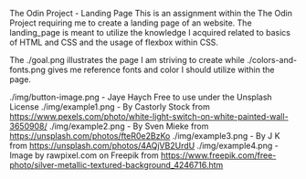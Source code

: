 The Odin Project  - Landing Page
This is an assignment within the The Odin Project requiring me to create a landing page of an website.
The landing_page is meant to utilize the knowledge I acquired related to basics of HTML and CSS and the usage of flexbox within CSS.


The ./goal.png illustrates the page I am striving to create
while ./colors-and-fonts.png gives me reference fonts and color I should utilize within the page.

./img/button-image.png  - Jaye Haych Free to use under the Unsplash License
  ./img/example1.png  - By Castorly Stock from https://www.pexels.com/photo/white-light-switch-on-white-painted-wall-3650908/
  ./img/example2.png  - By Sven Mieke from https://unsplash.com/photos/fteR0e2BzKo
  ./img/example3.png  - By J K from https://unsplash.com/photos/4AQjVB2UrdU
  ./img/example4.png  - Image by rawpixel.com on Freepik from https://www.freepik.com/free-photo/silver-metallic-textured-background_4246716.htm
